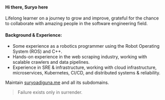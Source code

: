 #### Hi there, Suryo here

Lifelong learner on a journey to grow and improve, grateful for the chance to collaborate with amazing people in the software engineering field.

#### Background & Experience:

- Some experience as a robotics programmer using the Robot Operating System (ROS) and C++.
- Hands-on experience in the web scraping industry, working with scalable crawlers and data pipelines.
- Experience in SRE & infrastructure, working with cloud infrastructure, microservices, Kubernetes, CI/CD, and distributed systems & reliability.


Maintain [suryoadiguna.me](https://suryoadiguna.me) and all its subdomains.

> Failure exists only in surrender.
